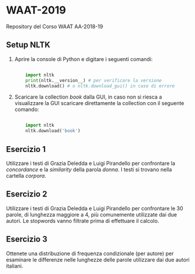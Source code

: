 # WAAT-2019
Repository del Corso WAAT AA-2018-19

## Setup NLTK


1. Aprire la console di Python e digitare i seguenti comandi:
    
    ```python
    
        import nltk
        print(nltk.__version__) # per verificare la versione
        nltk.download() # o nltk.download_gui() in caso di errore
    ```

2. Scaricare la collection _book_ dalla GUI, in caso non si riesca a visualizzare la GUI scaricare direttamente 
la collection con il seguente comando:

    ```python
    
        import nltk
        nltk.download('book') 
    ```
    
## Esercizio 1

Utilizzare i testi di Grazia Deledda e Luigi Pirandello per confrontare la _concordance_ e la _similarity_
della parola *donna*. I testi si trovano nella cartella _corpora_.

## Esercizio 2

Utilizzare i testi di Grazia Deledda e Luigi Pirandello per confrontare le 30 parole, di lunghezza maggiore a 4, più comunemente 
utilizzate dai due autori. Le stopwords vanno filtrate prima di effettuare il calcolo.

## Esercizio 3

Ottenete una distribuzione di frequenza condizionale (per autore) per esaminare le differenze nelle lunghezze 
delle parole utilizzare dai due autori italiani.
